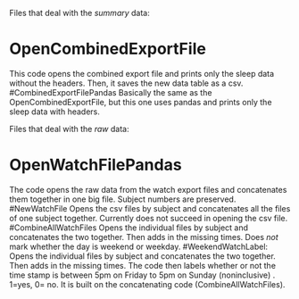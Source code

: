 Files that deal with the _summary_ data:
# OpenCombinedExportFile
This code opens the combined export file and prints only the sleep data without the headers. Then, it saves the new data table as a csv. 
#CombinedExportFilePandas
Basically the same as the OpenCombinedExportFile, but this one uses pandas and prints only the sleep data with headers. 

Files that deal with the _raw_ data:
# OpenWatchFilePandas
The code opens the raw data from the watch export files and concatenates them together in one big file. Subject numbers are preserved.
#NewWatchFile
Opens the csv files by subject and concatenates all the files of one subject together. Currently does not succeed in opening the csv file. 
#CombineAllWatchFiles
Opens the individual files by subject and concatenates the two together. Then adds in the missing times. Does _not_ mark whether the day is weekend or weekday.
#WeekendWatchLabel:
Opens the individual files by subject and concatenates the two together. Then adds in the missing times.  The code then labels whether or not the time stamp is between 5pm on Friday to 5pm on Sunday (noninclusive) . 1=yes, 0= no. It is built on the concatenating code (CombineAllWatchFiles).
